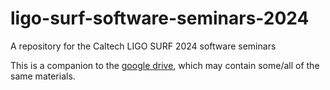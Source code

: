 # ligo-surf-software-seminars-2024
A repository for the Caltech LIGO SURF 2024 software seminars

This is a companion to the [google drive](https://drive.google.com/drive/folders/15aO9Uul3BS1r3mJDyXq2dxgptiGyq6xV?usp=drive_link), which may contain some/all of the same materials.
